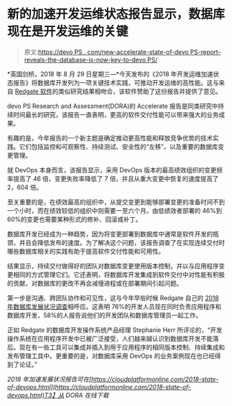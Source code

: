 # 新的加速开发运维状态报告显示，数据库现在是开发运维的关键

> 原文:[https://devo PS . com/new-accelerate-state-of-devo PS-report-reveals-the-database-is-now-key-to-devo PS/](https://devops.com/new-accelerate-state-of-devops-report-reveals-the-database-is-now-key-to-devops/)

*英国剑桥，2018 年 8 月 29 日星期三—*今天发布的《2018 年开发运维加速状态报告》将数据库开发列为一项关键技术实践，可推动开发运维的高性能。这与来自 [Redgate 软件](https://www.red-gate.com/)的类似研究结果相吻合，该软件赞助了这份报告并提供了意见。

devo PS Research and Assessment(DORA)的 Accelerate 报告是同类研究中持续时间最长的研究，该报告一直表明，更高的软件交付性能可以带来强大的业务成果。

有趣的是，今年报告的一个新主题是确定推动更高性能和释放竞争优势的技术实践。它们包括监控和可观察性、持续测试、安全性的“左移”，以及重要的数据库变更管理。

就 DevOps 本身而言，该报告显示，采用 DevOps 版本的最高绩效组织的变更频率提高了 46 倍，变更失败率降低了 7 倍，并且从重大变更中恢复的速度提高了 2，604 倍。

至关重要的是，在绩效最高的组织中，从提交变更到能够部署变更的准备时间不到一个小时，而在绩效较低的组织中则需要一至六个月。由低绩效者部署的 46%到 60%的变更也需要某种形式的修补、回滚或补丁。

数据库开发已经成为一种趋势，因为将变更部署到数据库中通常是软件开发的瓶颈，并且会降低发布的速度。为了解决这个问题，该报告调查了在实现连续交付时哪些数据库相关的实践有助于提高软件交付性能和可用性。

结果显示，持续交付做得好的团队对数据库变更使用版本控制，并以与应用程序变更相同的方式管理它们。它还表明，将数据库开发集成到软件交付中对性能有积极的贡献，对数据库的更改不再会减慢进程或在部署期间引起问题。

第一步是沟通、跨团队协作和可见性，这与今年早些时候 Redgate 自己的 [2018 年数据库发展状况调查](https://www.red-gate.com/solutions/database-devops/report-2018)相呼应。这表明 76%的开发人员现在同时负责应用程序和数据库开发，58%的人报告说他们的开发团队和数据库管理员一起工作。

正如 Redgate 的数据库开发操作系统产品经理 Stephanie Herr 所评论的，“开发操作系统在应用程序开发中已被广泛接受，人们越来越认识到数据库开发不能落后。现在有一些工具可以集成并插入到用于应用程序的相同版本控制、持续集成和发布管理工具中。更重要的是，对数据库采用 DevOps 的业务案例现在也已经得到了论证。”

*2018 年加速发展状况报告可在[https://cloudplatformonline.com/2018-state-of-devops.html](https://cloudplatformonline.com/2018-state-of-devops.html)T3】从 DORA 在线下载*